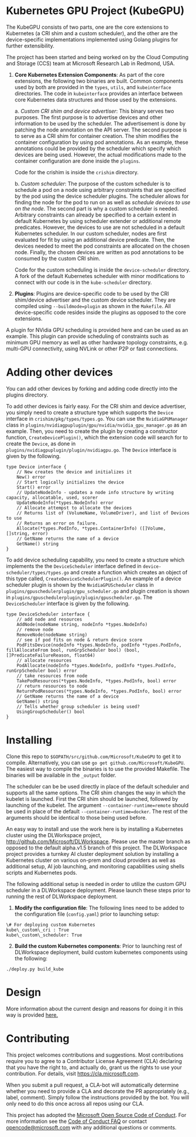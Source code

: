 
# Kubernetes GPU Project (KubeGPU)

The KubeGPU consists of two parts, one are the core extensions to Kubernetes (a CRI shim and a custom scheduler), and the other are the device-specific
implementations implemented using Golang plugins for further extensibility.

The project has been started and being worked on by the Cloud Computing and Storage (CCS) team at Microsoft Research Lab in Redmond, USA.

1. **Core Kubernetes Extension Components**: As part of the core extensions, the following two binaries are built.  Common components used by both are provided in the `types`, `utils`, and `kubeinterface` directories. The code in `kubeinterface` provides an interface between core Kubernetes data structures and those used by the extensions.

    a. *Custom CRI shim and device advertiser*: This binary serves two purposes. The first purpose is to advertise devices and other information to be used by the scheduler. The advertisement is done by patching the node annotation on the API server. The second purpose is to serve as a CRI shim for container creation. The shim modifies the container configuration by using pod annotations. As an example, these annotations could be provided by the scheduler which specify which devices are being used.  However, the actual modifications made to the container configuration are done inside the `plugins`.

    Code for the crishim is inside the `crishim` directory.

    b. *Custom scheduler*: The purpose of the custom scheduler is to schedule a pod on a node using arbitrary constraints that are specified by the pod using the device scheduler plugins. The scheduler allows for finding the node for the pod to run on as well as *schedule devices to use on the node*. The second part is why a custom scheduler is needed. Arbitrary constraints can already be specified to a certain extent in default Kubernetes by using scheduler extender or additional remote predicates. However, the devices to use are not scheduled in a default Kubernetes scheduler. In our custom scheduler, nodes are first evaluated for fit by using an additional device predicate. Then, the devices needed to meet the pod constraints are allocated on the chosen node. Finally, the chosen devices are written as pod annotations to be consumed by the custom CRI shim.

    Code for the custom scheduling is inside the `device-scheduler` directory. A fork of the default Kubernetes scheduler with minor modifications to connect with our code is in the `kube-scheduler` directory.

2. **Plugins**: Plugins are device-specific code to be used by the CRI shim/device advertiser and the custom device scheduler. They are compiled using `--buildmode=plugin` as shown in the `Makefile`. All device-specific code resides inside the plugins as opposed to the core extensions.

A plugin for NVidia GPU scheduling is provided here and can be used as an example. This plugin can provide scheduling of constraints such as minimum GPU memory as well as other hardware topology constraints, e.g. multi-GPU connectivity, using NVLink or other P2P or fast connections. 

# Adding other devices

You can add other devices by forking and adding code directly into the plugins directory.

To add other devices is fairly easy. For the CRI shim and device advertiser, you simply need to create a structure type which supports the `Device` interface in `crishim/pkg/types/types.go`.  You can use the `NvidiaGPUManager` class in `plugins/nvidiagpuplugin/gpu/nvidia/nvidia_gpu_manager.go` as an example. Then, you need to create the plugin by creating a constructor function, `CreateDevicePlugin()`, which the extension code will search for to create the `Device`, as done in `plugins/nvidiagpuplugin/plugin/nvidiagpu.go`. The `Device` interface is given by the following.

    type Device interface {
        // New creates the device and initializes it
        New() error
        // Start logically initializes the device
        Start() error
        // UpdateNodeInfo - updates a node info structure by writing capacity, allocatable, used, scorer
        UpdateNodeInfo(*types.NodeInfo) error
        // Allocate attempst to allocate the devices
        // Returns list of (VolumeName, VolumeDriver), and list of Devices to use
        // Returns an error on failure.
        Allocate(*types.PodInfo, *types.ContainerInfo) ([]Volume, []string, error)
        // GetName returns the name of a device
        GetName() string
    }

To add device scheduling capability, you need to create a structure which implements the the `DeviceScheduler` interface defined in `device-scheduler/types/types.go` and create a function which creates an object of this type called, `CreateDeviceSchedulerPlugin()`. An example of a device scheduler plugin is shown by the `NvidiaGPUScheduler` class in `plugins/gpuschedulerplugin/gpu_scheduler.go` and plugin creation is shown in `plugins/gpuschedulerplugin/plugin/gpuscheduler.go`.  The `DeviceScheduler` interface is given by the following.

    type DeviceScheduler interface {
        // add node and resources
        AddNode(nodeName string, nodeInfo *types.NodeInfo)
        // remove node
        RemoveNode(nodeName string)
        // see if pod fits on node & return device score
        PodFitsDevice(nodeInfo *types.NodeInfo, podInfo *types.PodInfo, fillAllocateFrom bool, runGrpScheduler bool) (bool, []PredicateFailureReason, float64)
        // allocate resources
        PodAllocate(nodeInfo *types.NodeInfo, podInfo *types.PodInfo, runGrpScheduler bool) error
        // take resources from node
        TakePodResources(*types.NodeInfo, *types.PodInfo, bool) error
        // return resources to node
        ReturnPodResources(*types.NodeInfo, *types.PodInfo, bool) error
        // GetName returns the name of a device
        GetName() string
        // Tells whether group scheduler is being used?
        UsingGroupScheduler() bool
    }

# Installing

Clone this repo to `$GOPATH/src/github.com/Microsoft/KubeGPU` to get it to compile. Alternatively, you can use `go get github.com/Microsoft/KubeGPU`. The easiest way to compile the binaries is to use the provided Makefile. The binaries will be available in the `_output` folder. 

The scheduler can be be used directly in place of the default scheduler and supports all the same options.
The CRI shim changes the way in which the kubelet is launched. First the CRI shim should be launched, followed by launching of the kubelet.
The argument `--container-runtime=remote` should be used in place of the default `--container-runtime=docker`.
The rest of the arguments should be identical to those being used before.

An easy way to install and use the work here is by installing a Kubernetes cluster using the DLWorkspace project,
http://github.com/Microsoft/DLWorkspace. Please use the master branch as opposed to the default alpha.v1.5 branch of this project.
The DLWorkspace project provides a turnkey AI cluster deployment solution by installing a Kubernetes cluster on various
on-prem and cloud providers as well as additional setup, AI job launching, and monitoring capabilities 
using shells scripts and Kubernetes pods.

The following additional setup is needed in order to utilize the custom GPU scheduler in a DLWorkspace deployment. Please launch these
steps prior to running the rest of DLWorkspace deployment.
1. **Modify the configuration file**:  The following lines need to be added to the configuration file (`config.yaml`) prior to launching setup:  
```
\# For deploying custom Kubernetes  
kube\_custom\_cri : True  
kube\_custom\_scheduler: True  
```  
2. **Build the custom Kubernetes components**: Prior to launching rest of DLWorkspace deployment, build custom kubernetes components using the following:  
```
./deploy.py build_kube
```
# Design

More information about the current design and reasons for doing it in this way is provided [here.](docs/kubegpu.md)

# Contributing

This project welcomes contributions and suggestions.  Most contributions require you to agree to a
Contributor License Agreement (CLA) declaring that you have the right to, and actually do, grant us
the rights to use your contribution. For details, visit https://cla.microsoft.com.

When you submit a pull request, a CLA-bot will automatically determine whether you need to provide
a CLA and decorate the PR appropriately (e.g., label, comment). Simply follow the instructions
provided by the bot. You will only need to do this once across all repos using our CLA.

This project has adopted the [Microsoft Open Source Code of Conduct](https://opensource.microsoft.com/codeofconduct/).
For more information see the [Code of Conduct FAQ](https://opensource.microsoft.com/codeofconduct/faq/) or
contact [opencode@microsoft.com](mailto:opencode@microsoft.com) with any additional questions or comments.

